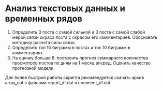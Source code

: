 # Анализ текстовых данных и временных рядов

1. Определить 3 поста с самой сильной и 3 поста с самой слабой мерой связи окраса поста с окрасом его комментариев. Обосновать методику расчета силы связи.
2. Определить топ 10 биграмм в постах и топ 10 биграмм в комментариях.
3. На оценку больше 8: построить прогноз суммарного количества просмотров постов по дням на 1 месяц вперед. Оценить качество прогнозной модели.

Для более быстрой работы скрипта рекомендуется скачать архив array_dat с файлами report_df.dat и comment_df.dat
